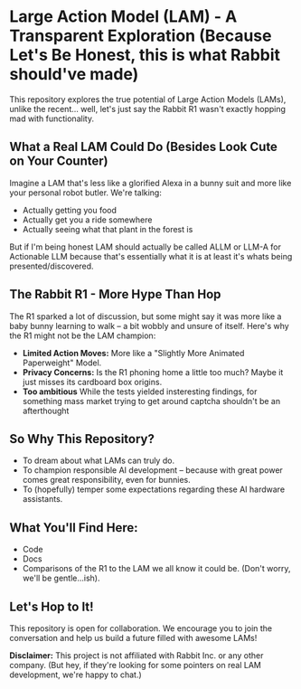 # Large Action Model (LAM) - A Transparent Exploration (Because Let's Be Honest, this is what Rabbit should've made)

This repository explores the true potential of Large Action Models (LAMs), unlike the recent... well, let's just say the Rabbit R1 wasn't exactly hopping mad with functionality.

## What a Real LAM Could Do (Besides Look Cute on Your Counter)

Imagine a LAM that's less like a glorified Alexa in a bunny suit and more like your personal robot butler. We're talking:

- Actually getting you food
- Actually get you a ride somewhere
- Actually seeing what that plant in the forest is

But if I'm being honest LAM should actually be called ALLM or LLM-A for Actionable LLM because that's essentially what it is at least it's whats being presented/discovered.

## The Rabbit R1 - More Hype Than Hop

The R1 sparked a lot of discussion, but some might say it was more like a baby bunny learning to walk – a bit wobbly and unsure of itself. Here's why the R1 might not be the LAM champion:

- **Limited Action Moves:** More like a "Slightly More Animated Paperweight" Model.
- **Privacy Concerns:** Is the R1 phoning home a little too much? Maybe it just misses its cardboard box origins.
- **Too ambitious** While the tests yielded insteresting findings, for something mass market trying to get around captcha shouldn't be an afterthought

## So Why This Repository?

- To dream about what LAMs can truly do.
- To champion responsible AI development – because with great power comes great responsibility, even for bunnies.
- To (hopefully) temper some expectations regarding these AI hardware assistants.

## What You'll Find Here:

- Code
- Docs
- Comparisons of the R1 to the LAM we all know it could be. (Don't worry, we'll be gentle...ish).

## Let's Hop to It!

This repository is open for collaboration. We encourage you to join the conversation and help us build a future filled with awesome LAMs!

**Disclaimer:** This project is not affiliated with Rabbit Inc. or any other company. (But hey, if they're looking for some pointers on real LAM development, we're happy to chat.)
